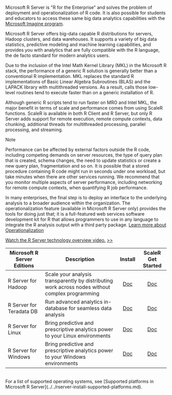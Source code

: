 Microsoft R Server is "R for the Enterprise" and solves the problem of deployment and operationalization of R code. It is also possible for students and educators to access these same big data analytics capabilities with the [Microsoft Imagine program](https://imagine.microsoft.com).

Microsoft R Server offers big-data capable R distributions for servers, Hadoop clusters, and data warehouses. It supports a variety of big data statistics, predictive modeling and machine learning capabilities, and provides you with analytics that are fully compatible with the R language, the de facto standard for modern analytics users.

Due to the inclusion of the Intel Math Kernel Library (MKL) in the Microsoft R stack, the performance of a generic R solution is generally better than a conventional R implementation. MKL replaces the standard R implementations of Basic Linear Algebra Subroutines (BLAS) and the LAPACK library with multithreaded versions. As a result, calls those low-level routines tend to execute faster than on a generic installation of R. 

Although generic R scripts tend to run faster on MRO and Intel MKL, the major benefit in terms of scale and performance comes from using ScaleR functions. ScaleR is available in both R Client and R Server, but only R Server adds support for remote execution, remote compute contexts, data chunking, additional threads for multithreaded processing, parallel processing, and streaming.

> [!Note]
> Performance can be affected by external factors outside the R code, including competing demands on server resources, the type of query plan that is created, schema changes, the need to update statistics or create a new query plan, fragmentation and so on. It is possible that a stored procedure containing R code might run in seconds under one workload, but take minutes when there are other services running. We recommend that you monitor multiple aspects of server performance, including networking for remote compute contexts, when quantifying R job performance.

In many enterprises, the final step is to deploy an interface to the underlying analysis to a broader audience within the organization. The operationalization feature (available in Microsoft R Server only) provides the tools for doing just that; it is a full-featured web services software development kit for R that allows programmers to use in any language to integrate the R analysis output with a third party package. [Learn more about Operationalization](../../operationalize/about.md)


[Watch the R Server technology overview video.](https://www.microsoft.com/en-us/cloud-platform/r-server) <a href="" target="_blank">>></a>


|Microsoft R Server Editions|Description                                                          |Install|ScaleR Get Started|
|---------------------------|---------------------------------------------------------------------|:-------:|:------------------:|
|R Server for Hadoop        |Scale your analysis transparently by distributing work across nodes without complex programming|[Doc](../../rserver-install-hadoop.md)|[Doc](../../scaler-hadoop-getting-started.md)|
|R Server for Teradata DB   |Run advanced analytics in-database for seamless data analysis|[Doc](../../rserver-install-teradata-server.md)|[Doc](../../scaler-teradata-getting-started.md)|
|R Server for Linux         |Bring predictive and prescriptive analytics power to your Linux environments|[Doc](../../rserver-install-linux-server.md)|[Doc](../../scaler-getting-started.md)|
|R Server for Windows|Bring predictive and prescriptive analytics power to your Windows environments|[Doc](../../rserver-install-windows.md)|[Doc](../../scaler-getting-started.md)|

<br />
For a list of supported operating systems, see [Supported platforms in Microsoft R Server](../../rserver-install-supported-platforms.md).
